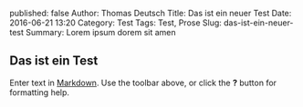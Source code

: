 published: false
Author: Thomas Deutsch
Title: Das ist ein neuer Test
Date: 2016-06-21 13:20
Category: Test
Tags: Test, Prose
Slug: das-ist-ein-neuer-test
Summary: Lorem ipsum dorem sit amen

## Das ist ein Test

Enter text in [Markdown](http://daringfireball.net/projects/markdown/). Use the toolbar above, or click the **?** button for formatting help.
